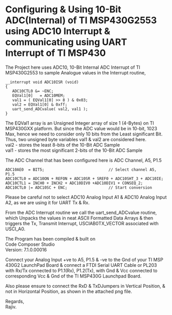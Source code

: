  
 # Configuring & Using 10-Bit ADC(Internal) of TI MSP430G2553 using ADC10 Interrupt & communicating using UART Interrupt of TI MSP430
 
 The Project here uses ADC10, 10-Bit Internal ADC Interrupt of TI 
 MSP430G2553 to sample Analogue values in the Interrupt routine,
 ```
__interrupt void ADC10ISR (void)
{
 	ADC10CTL0 &= ~ENC;
	EQVal1[0]   = ADC10MEM;
	val1 = ( EQVal1[0] >> 8 ) & 0x03;
	val2 = EQVal1[0] & 0xff;
	uart_send_ADCvalue( val2, val1 );
}
```
The EQVal1 array is an Unsigned Integer array of size 1 (4-Bytes) on
TI MSP430GXX platform. But since the ADC value would be in 10-bit, 1023
Max, hence we need to consider only 10 bits from the Least significant 
Bit. Thus, two unsigned byte variables val1 & val2 are considered here. \
val2 - stores the least 8-bits of the 10-Bit ADC Sample \
val1 - stores the most significant 2-bits of the 10-Bit ADC Sample
    
The ADC Channel that has been configured here is ADC Channel, A5, P1.5
```
ADC10AE0  = BIT5;                            // Select channel A5, P1.5
ADC10CTL0 = ADC10ON + REFON + ADC10SR + SREF0 + ADC10SHT_3 + ADC10IE;
ADC10CTL1 = INCH0 + INCH2 + ADC10DIV0 +ADC10DIV1 + CONSEQ_2;
ADC10CTL0 |= ADC10SC + ENC;                  // Start conversion
```    
Please be careful not to select ADC10 Analog Input A1 & ADC10 Analog 
Input A2, as we are using it for UART Tx & Rx.
    
From the ADC Interrupt routine we call the uart_send_ADCvalue routine,
which Unpacks the values in neat ASCII Formatted Data Arrays & then 
triggers the Tx, Transmit Interrupt, USCIAB0TX_VECTOR associated with 
USCI_A0.
    
The Program has been compiled & built on \
Code Composer Studio \
Version: 7.1.0.00016 
    
Connect your Analog Input +ve  to A5, P1.5 & -ve to the Gnd of your TI 
MSP 430G2 LaunchPad Board & connect a FTDI Serial UART Cable or PL203
with Rx/Tx connected to P1.1(Rx), P1.2(Tx), with Gnd & Vcc connected to
corresponding Vcc & Gnd of the TI MSP430G Launchpad Board.

Also please ensure to connect the RxD & TxDJumpers in Vertical Position,
& not in Horizontal Position, as shown in the attached png file.

Regards, \
Rajiv.
